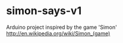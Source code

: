 simon-says-v1
=============

Arduino project inspired by the game 'Simon' http://en.wikipedia.org/wiki/Simon_(game)
